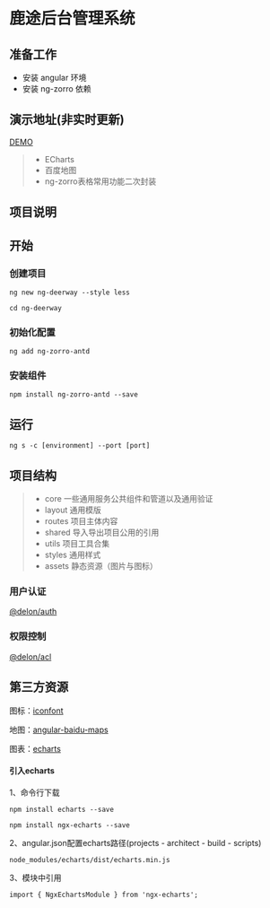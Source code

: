 # 鹿途后台管理系统
## 准备工作
* 安装 angular 环境
* 安装 ng-zorro 依赖

## 演示地址(非实时更新)

[DEMO](https://zhourenyou.github.io/web-deerway/)

> * ECharts
> * 百度地图
> * ng-zorro表格常用功能二次封装

## 项目说明

## 开始

### 创建项目
`
ng new ng-deerway --style less
`

`
cd ng-deerway
`
### 初始化配置
`
ng add ng-zorro-antd
`
### 安装组件   
`
npm install ng-zorro-antd --save
`
## 运行

`ng s -c [environment] --port [port]`

## 项目结构

> * core 一些通用服务公共组件和管道以及通用验证
> * layout   通用模版
> * routes   项目主体内容
> * shared   导入导出项目公用的引用
> * utils    项目工具合集
> * styles   通用样式
> * assets   静态资源（图片与图标）

### 用户认证

[@delon/auth](https://ng-alain.com/auth/getting-started)

### 权限控制

[@delon/acl](https://ng-alain.com/acl/getting-started/zh)

## 第三方资源

图标：[iconfont](http://iconfont.cn)

地图：[angular-baidu-maps](https://github.com/cipchk/angular-baidu-maps)

图表：[echarts](http://echarts.baidu.com/index.html)

#### 引入echarts

1、命令行下载

`
npm install echarts --save
`

`
npm install ngx-echarts --save
`

2、angular.json配置echarts路径(projects - architect - build - scripts)

`
node_modules/echarts/dist/echarts.min.js
`

3、模块中引用

`
import { NgxEchartsModule } from 'ngx-echarts';
`
